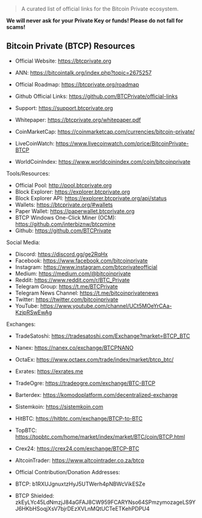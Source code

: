 
> A curated list of official links for the Bitcoin Private ecosystem.

**We will never ask for your Private Key or funds! Please do not fall for scams!**

## Bitcoin Private (BTCP) Resources

* Official Website: https://btcprivate.org
* ANN: https://bitcointalk.org/index.php?topic=2675257
* Official Roadmap: https://btcprivate.org/roadmap
* Github Official Links: https://github.com/BTCPrivate/official-links
* Support: https://support.btcprivate.org
* Whitepaper: https://btcprivate.org/whitepaper.pdf

* CoinMarketCap: https://coinmarketcap.com/currencies/bitcoin-private/
* LiveCoinWatch: https://www.livecoinwatch.com/price/BitcoinPrivate-BTCP
* WorldCoinIndex: https://www.worldcoinindex.com/coin/bitcoinprivate

Tools/Resources:

* Official Pool: http://pool.btcprivate.org
* Block Explorer: https://explorer.btcprivate.org
* Block Explorer API: https://explorer.btcprivate.org/api/status
* Wallets: https://btcprivate.org/#wallets
* Paper Wallet: https://paperwallet.btcprivate.org
* BTCP Windows One-Click Miner (OCM): https://github.com/interbiznw/btcpmine
* Github: https://github.com/BTCPrivate

Social Media:
* Discord: https://discord.gg/ge2RqHx
* Facebook: https://www.facebook.com/bitcoinprivate
* Instagram: https://www.instagram.com/btcprivateofficial
* Medium: https://medium.com/@bitcoinprivate
* Reddit: https://www.reddit.com/r/BTC_Private
* Telegram Group: https://t.me/BTCPrivate
* Telegram News Channel: https://t.me/bitcoinprivatenews
* Twitter: https://twitter.com/bitcoinprivate
* YouTube: https://www.youtube.com/channel/UCt5MOeYrCAa-KzjpRSwEwAg


Exchanges:
* TradeSatoshi: https://tradesatoshi.com/Exchange?market=BTCP_BTC
* Nanex: https://nanex.co/exchange/BTCPNANO
* OctaEx: https://www.octaex.com/trade/index/market/btcp_btc/
* Exrates: https://exrates.me
* TradeOgre: https://tradeogre.com/exchange/BTC-BTCP
* Barterdex: https://komodoplatform.com/decentralized-exchange
* Sistemkoin: https://sistemkoin.com
* HitBTC: https://hitbtc.com/exchange/BTCP-to-BTC
* TopBTC: https://topbtc.com/home/market/index/market/BTC/coin/BTCP.html
* Crex24: https://crex24.com/exchange/BTCP-BTC
* AltcoinTrader: https://www.altcointrader.co.za/btcp


* Official Contribution/Donation Addresses:
* BTCP: b1RXUJgnuxtzHyJ5UTWerh4pNBWcVikESZe
* BTCP Shielded: zkEyLYc45LdNmzjJ84aGFAJ8CW959FCARYNso64SPmzymozageLS9YJ6HKbHSoqjXsV7bjrDEzXVLnMQtUCTeETKehPDPU4



